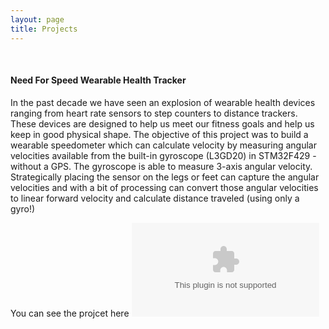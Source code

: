 ```yaml
---
layout: page
title: Projects
---
```



<br />

#### Need For Speed Wearable Health Tracker

In the past decade we have seen an explosion of wearable health devices ranging from heart rate sensors to step counters to distance trackers. These devices are designed to help us meet our fitness goals and help us keep in good physical shape.
The objective of this project was to build a wearable speedometer which can calculate velocity by measuring angular velocities available
from the built-in gyroscope (L3GD20) in STM32F429 - without a GPS. The gyroscope is able to measure 3-axis angular velocity. Strategically placing the sensor on the legs or feet can capture the angular velocities and with a bit of processing can convert those angular velocities to linear forward velocity and calculate distance traveled (using only a gyro!)

You can see the projcet here ![Here](www.facebook.com)

<!-- 
![Drag System](../img/drag_system.png){: .center : width="80%" !important}
![Apogee Prediction](../img/apogee.png){: .center : width="40%"}
 -->



